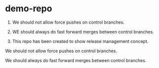 # demo-repo

1. We should not allow force pushes on control branches.

2. WE should always do fast forward merges between control branches.
3. This repo has been created to show release management concept.

We should not allow force pushes on control branches.

We should always do fast forward merges between control branches.
